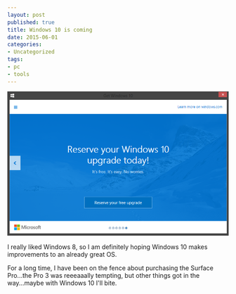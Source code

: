 ```yaml
---
layout: post
published: true
title: Windows 10 is coming
date: 2015-06-01
categories:
- Uncategorized
tags:
- pc
- tools
---
```

<img class="img-responsive" style="border-radius: 0px;" src="_assets/150601/windows10.png" alt="Windows 10" />

I really liked Windows 8, so I am definitely hoping Windows 10 makes improvements to an already great OS.

For a long time, I have been on the fence about purchasing the Surface Pro...the Pro 3 was reeeaaally tempting, but other things got in the way...maybe with Windows 10 I'll bite.
